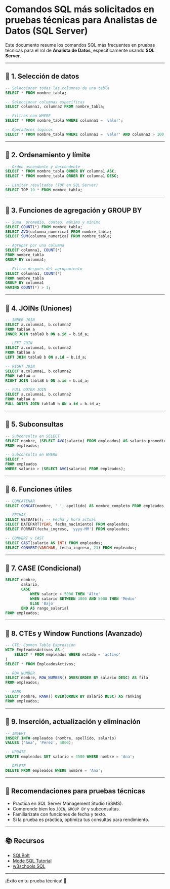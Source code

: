 # Comandos SQL más solicitados en pruebas técnicas para Analistas de Datos (SQL Server)

Este documento resume los comandos SQL más frecuentes en pruebas técnicas para el rol de **Analista de Datos**, específicamente usando **SQL Server**.

---

## 🔹 1. Selección de datos

```sql
-- Seleccionar todas las columnas de una tabla
SELECT * FROM nombre_tabla;

-- Seleccionar columnas específicas
SELECT columna1, columna2 FROM nombre_tabla;

-- Filtros con WHERE
SELECT * FROM nombre_tabla WHERE columna1 = 'valor';

-- Operadores lógicos
SELECT * FROM nombre_tabla WHERE columna1 = 'valor' AND columna2 > 100;
```

---

## 🔹 2. Ordenamiento y límite

```sql
-- Orden ascendente y descendente
SELECT * FROM nombre_tabla ORDER BY columna1 ASC;
SELECT * FROM nombre_tabla ORDER BY columna1 DESC;

-- Limitar resultados (TOP en SQL Server)
SELECT TOP 10 * FROM nombre_tabla;
```

---

## 🔹 3. Funciones de agregación y GROUP BY

```sql
-- Suma, promedio, conteo, máximo y mínimo
SELECT COUNT(*) FROM nombre_tabla;
SELECT AVG(columna_numerica) FROM nombre_tabla;
SELECT SUM(columna_numerica) FROM nombre_tabla;

-- Agrupar por una columna
SELECT columna1, COUNT(*)
FROM nombre_tabla
GROUP BY columna1;

-- Filtro después del agrupamiento
SELECT columna1, COUNT(*)
FROM nombre_tabla
GROUP BY columna1
HAVING COUNT(*) > 1;
```

---

## 🔹 4. JOINs (Uniones)

```sql
-- INNER JOIN
SELECT a.columna1, b.columna2
FROM tablaA a
INNER JOIN tablaB b ON a.id = b.id_a;

-- LEFT JOIN
SELECT a.columna1, b.columna2
FROM tablaA a
LEFT JOIN tablaB b ON a.id = b.id_a;

-- RIGHT JOIN
SELECT a.columna1, b.columna2
FROM tablaA a
RIGHT JOIN tablaB b ON a.id = b.id_a;

-- FULL OUTER JOIN
SELECT a.columna1, b.columna2
FROM tablaA a
FULL OUTER JOIN tablaB b ON a.id = b.id_a;
```

---

## 🔹 5. Subconsultas

```sql
-- Subconsulta en SELECT
SELECT nombre, (SELECT AVG(salario) FROM empleados) AS salario_promedio
FROM empleados;

-- Subconsulta en WHERE
SELECT *
FROM empleados
WHERE salario > (SELECT AVG(salario) FROM empleados);
```

---

## 🔹 6. Funciones útiles

```sql
-- CONCATENAR
SELECT CONCAT(nombre, ' ', apellido) AS nombre_completo FROM empleados;

-- FECHAS
SELECT GETDATE(); -- Fecha y hora actual
SELECT DATEPART(YEAR, fecha_nacimiento) FROM empleados;
SELECT FORMAT(fecha_ingreso, 'yyyy-MM') FROM empleados;

-- CONVERT y CAST
SELECT CAST(salario AS INT) FROM empleados;
SELECT CONVERT(VARCHAR, fecha_ingreso, 23) FROM empleados;
```

---

## 🔹 7. CASE (Condicional)

```sql
SELECT nombre,
       salario,
       CASE
           WHEN salario > 5000 THEN 'Alto'
           WHEN salario BETWEEN 3000 AND 5000 THEN 'Medio'
           ELSE 'Bajo'
       END AS rango_salarial
FROM empleados;
```

---

## 🔹 8. CTEs y Window Functions (Avanzado)

```sql
-- CTE: Common Table Expression
WITH EmpleadosActivos AS (
    SELECT * FROM empleados WHERE estado = 'activo'
)
SELECT * FROM EmpleadosActivos;

-- ROW_NUMBER
SELECT nombre, ROW_NUMBER() OVER(ORDER BY salario DESC) AS fila
FROM empleados;

-- RANK
SELECT nombre, RANK() OVER(ORDER BY salario DESC) AS ranking
FROM empleados;
```

---

## 🔹 9. Inserción, actualización y eliminación

```sql
-- INSERT
INSERT INTO empleados (nombre, apellido, salario)
VALUES ('Ana', 'Pérez', 4000);

-- UPDATE
UPDATE empleados SET salario = 4500 WHERE nombre = 'Ana';

-- DELETE
DELETE FROM empleados WHERE nombre = 'Ana';
```

---

## 📌 Recomendaciones para pruebas técnicas

- Practica en SQL Server Management Studio (SSMS).
- Comprende bien los `JOIN`, `GROUP BY` y subconsultas.
- Familiarízate con funciones de fecha y texto.
- Si la prueba es práctica, optimiza tus consultas para rendimiento.

---

## 📚 Recursos

- [SQLBolt](https://sqlbolt.com/)
- [Mode SQL Tutorial](https://mode.com/sql-tutorial/)
- [w3schools SQL](https://www.w3schools.com/sql/)

---

¡Éxito en tu prueba técnica! 🚀

